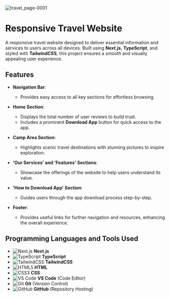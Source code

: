 ![travel_page-0001](https://github.com/user-attachments/assets/11fbfa93-662b-4fec-8d43-1a786834d9ed)

# Responsive Travel Website  

A responsive travel website designed to deliver essential information and services to users across all devices. Built using **Next.js**, **TypeScript**, and styled with **TailwindCSS**, this project ensures a smooth and visually appealing user experience.  

## Features  

- **Navigation Bar**:  
  - Provides easy access to all key sections for effortless browsing.  

- **Home Section**:  
  - Displays the total number of user reviews to build trust.  
  - Includes a prominent **Download App** button for quick access to the app.  

- **Camp Area Section**:  
  - Highlights scenic travel destinations with stunning pictures to inspire exploration.  

- **'Our Services' and 'Features' Sections**:  
  - Showcase the offerings of the website to help users understand its value.  

- **'How to Download App' Section**:  
  - Guides users through the app download process step-by-step.  

- **Footer**:  
  - Provides useful links for further navigation and resources, enhancing the overall experience.  

## Programming Languages and Tools Used  

- ![Next.js](https://img.shields.io/badge/-Next.js-000000?logo=next.js&logoColor=white&style=flat) **Next.js**  
- ![TypeScript](https://img.shields.io/badge/-TypeScript-3178C6?logo=typescript&logoColor=white&style=flat) **TypeScript**  
- ![TailwindCSS](https://img.shields.io/badge/-TailwindCSS-38B2AC?logo=tailwind-css&logoColor=white&style=flat) **TailwindCSS**  
- ![HTML5](https://img.shields.io/badge/-HTML5-E34F26?logo=html5&logoColor=white&style=flat) **HTML**  
- ![CSS3](https://img.shields.io/badge/-CSS3-1572B6?logo=css3&logoColor=white&style=flat) **CSS**  
- ![VS Code](https://img.shields.io/badge/-VS%20Code-007ACC?logo=visual-studio-code&logoColor=white&style=flat) **VS Code** (Code Editor)  
- ![Git](https://img.shields.io/badge/-Git-F05032?logo=git&logoColor=white&style=flat) **Git** (Version Control)  
- ![GitHub](https://img.shields.io/badge/-GitHub-181717?logo=github&logoColor=white&style=flat) **GitHub** (Repository Hosting)  
